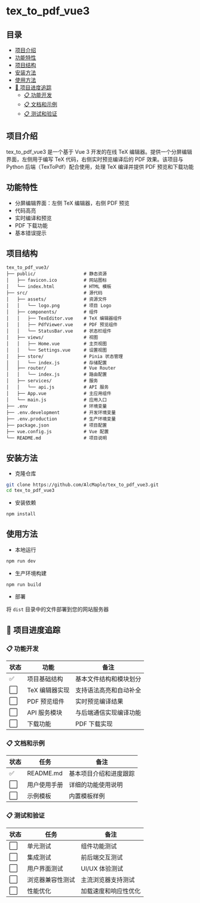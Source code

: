 # tex_to_pdf_vue3

## 目录

- [项目介绍](#项目介绍)
- [功能特性](#功能特性)
- [项目结构](#项目结构)
- [安装方法](#安装方法)
- [使用方法](#使用方法)
- [🚀 项目进度追踪](#项目进度追踪)
  - [📋 功能开发](#功能开发)
  - [📋 文档和示例](#文档和示例)
  - [📋 测试和验证](#测试和验证)

## 项目介绍

tex_to_pdf_vue3 是一个基于 Vue 3 开发的在线 TeX 编辑器。提供一个分屏编辑界面，左侧用于编写 TeX 代码，右侧实时预览编译后的 PDF 效果。该项目与 Python 后端（TexToPdf）配合使用，处理 TeX 编译并提供 PDF 预览和下载功能

## 功能特性

- 分屏编辑界面：左侧 TeX 编辑器，右侧 PDF 预览
- 代码高亮
- 实时编译和预览
- PDF 下载功能
- 基本错误提示

## 项目结构

```
tex_to_pdf_vue3/
├── public/                  # 静态资源
│   ├── favicon.ico          # 网站图标
│   └── index.html           # HTML 模板
├── src/                     # 源代码
│   ├── assets/              # 资源文件
│   │   └── logo.png         # 项目 Logo
│   ├── components/          # 组件
│   │   ├── TexEditor.vue    # TeX 编辑器组件
│   │   ├── PdfViewer.vue    # PDF 预览组件
│   │   └── StatusBar.vue    # 状态栏组件
│   ├── views/               # 视图
│   │   ├── Home.vue         # 主页视图
│   │   └── Settings.vue     # 设置视图
│   ├── store/               # Pinia 状态管理
│   │   └── index.js         # 存储配置
│   ├── router/              # Vue Router
│   │   └── index.js         # 路由配置
│   ├── services/            # 服务
│   │   └── api.js           # API 服务
│   ├── App.vue              # 主应用组件
│   └── main.js              # 应用入口
├── .env                     # 环境变量
├── .env.development         # 开发环境变量
├── .env.production          # 生产环境变量
├── package.json             # 项目配置
├── vue.config.js            # Vue 配置
└── README.md                # 项目说明
```

## 安装方法

- 克隆仓库

```bash
git clone https://github.com/AlcMaple/tex_to_pdf_vue3.git
cd tex_to_pdf_vue3
```

- 安装依赖

```bash
npm install
```

## 使用方法

- 本地运行

```bash
npm run dev
```

- 生产环境构建

```bash
npm run build
```

- 部署

将 `dist` 目录中的文件部署到您的网站服务器

## 🚀 项目进度追踪

### 📋 功能开发

| 状态 | 功能           | 备注                   |
| ---- | -------------- | ---------------------- |
| ✅    | 项目基础结构   | 基本文件结构和模块划分 |
| ⬜    | TeX 编辑器实现 | 支持语法高亮和自动补全 |
| ⬜    | PDF 预览组件   | 实时预览编译结果       |
| ⬜    | API 服务模块   | 与后端通信实现编译功能 |
| ⬜    | 下载功能       | PDF 下载实现           |

### 📋 文档和示例

| 状态 | 任务         | 备注                   |
| ---- | ------------ | ---------------------- |
| ✅    | README.md    | 基本项目介绍和进度跟踪 |
| ⬜    | 用户使用手册 | 详细的功能使用说明     |
| ⬜    | 示例模板     | 内置模板样例           |

### 📋 测试和验证

| 状态 | 任务             | 备注                 |
| ---- | ---------------- | -------------------- |
| ⬜    | 单元测试         | 组件功能测试         |
| ⬜    | 集成测试         | 前后端交互测试       |
| ⬜    | 用户界面测试     | UI/UX 体验测试       |
| ⬜    | 浏览器兼容性测试 | 主流浏览器支持测试   |
| ⬜    | 性能优化         | 加载速度和响应性优化 |
